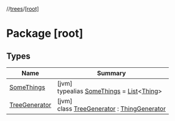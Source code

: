 //[trees](../../index.md)/[[root]](index.md)

# Package [root]

## Types

| Name | Summary |
|---|---|
| [SomeThings](index.md#617712201%2FClasslikes%2F-1432642670) | [jvm]<br>typealias [SomeThings](index.md#617712201%2FClasslikes%2F-1432642670) = [List](https://kotlinlang.org/api/latest/jvm/stdlib/kotlin.collections/-list/index.html)&lt;[Thing](../../../../api/core/core/[root]/-thing/index.md)&gt; |
| [TreeGenerator](-tree-generator/index.md) | [jvm]<br>class [TreeGenerator](-tree-generator/index.md) : [ThingGenerator](../../../../api/core/core/[root]/-thing-generator/index.md) |
